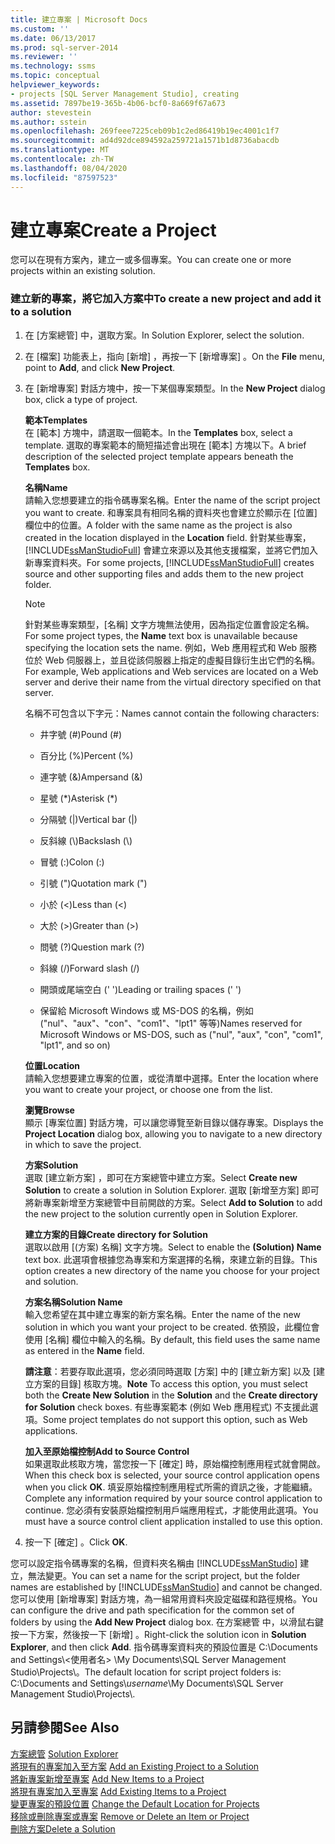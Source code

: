 ```yaml
---
title: 建立專案 | Microsoft Docs
ms.custom: ''
ms.date: 06/13/2017
ms.prod: sql-server-2014
ms.reviewer: ''
ms.technology: ssms
ms.topic: conceptual
helpviewer_keywords:
- projects [SQL Server Management Studio], creating
ms.assetid: 7897be19-365b-4b06-bcf0-8a669f67a673
author: stevestein
ms.author: sstein
ms.openlocfilehash: 269feee7225ceb09b1c2ed86419b19ec4001c1f7
ms.sourcegitcommit: ad4d92dce894592a259721a1571b1d8736abacdb
ms.translationtype: MT
ms.contentlocale: zh-TW
ms.lasthandoff: 08/04/2020
ms.locfileid: "87597523"
---
```

# <a name="create-a-project"></a><span data-ttu-id="d57e5-102">建立專案</span><span class="sxs-lookup"><span data-stu-id="d57e5-102">Create a Project</span></span>
  <span data-ttu-id="d57e5-103">您可以在現有方案內，建立一或多個專案。</span><span class="sxs-lookup"><span data-stu-id="d57e5-103">You can create one or more projects within an existing solution.</span></span>  
  
### <a name="to-create-a-new-project-and-add-it-to-a-solution"></a><span data-ttu-id="d57e5-104">建立新的專案，將它加入方案中</span><span class="sxs-lookup"><span data-stu-id="d57e5-104">To create a new project and add it to a solution</span></span>  
  
1.  <span data-ttu-id="d57e5-105">在 [方案總管] 中，選取方案。</span><span class="sxs-lookup"><span data-stu-id="d57e5-105">In Solution Explorer, select the solution.</span></span>  
  
2.  <span data-ttu-id="d57e5-106">在 [檔案]  功能表上，指向 [新增]  ，再按一下 [新增專案]  。</span><span class="sxs-lookup"><span data-stu-id="d57e5-106">On the **File** menu, point to **Add**, and click **New Project**.</span></span>  
  
3.  <span data-ttu-id="d57e5-107">在 [新增專案]  對話方塊中，按一下某個專案類型。</span><span class="sxs-lookup"><span data-stu-id="d57e5-107">In the  **New Project** dialog box, click a type of project.</span></span>  
  
     <span data-ttu-id="d57e5-108">**範本**</span><span class="sxs-lookup"><span data-stu-id="d57e5-108">**Templates**</span></span>  
     <span data-ttu-id="d57e5-109">在 [範本]  方塊中，請選取一個範本。</span><span class="sxs-lookup"><span data-stu-id="d57e5-109">In the **Templates** box, select a template.</span></span> <span data-ttu-id="d57e5-110">選取的專案範本的簡短描述會出現在 [範本]  方塊以下。</span><span class="sxs-lookup"><span data-stu-id="d57e5-110">A brief description of the selected project template appears beneath the **Templates** box.</span></span>  
  
     <span data-ttu-id="d57e5-111">**名稱**</span><span class="sxs-lookup"><span data-stu-id="d57e5-111">**Name**</span></span>  
     <span data-ttu-id="d57e5-112">請輸入您想要建立的指令碼專案名稱。</span><span class="sxs-lookup"><span data-stu-id="d57e5-112">Enter the name of the script project you want to create.</span></span> <span data-ttu-id="d57e5-113">和專案具有相同名稱的資料夾也會建立於顯示在 [位置]  欄位中的位置。</span><span class="sxs-lookup"><span data-stu-id="d57e5-113">A folder with the same name as the project is also created in the location displayed in the **Location** field.</span></span> <span data-ttu-id="d57e5-114">針對某些專案， [!INCLUDE[ssManStudioFull](../../includes/ssmanstudiofull-md.md)] 會建立來源以及其他支援檔案，並將它們加入新專案資料夾。</span><span class="sxs-lookup"><span data-stu-id="d57e5-114">For some projects, [!INCLUDE[ssManStudioFull](../../includes/ssmanstudiofull-md.md)] creates source and other supporting files and adds them to the new project folder.</span></span>  
  
    > [!NOTE]  
    >  <span data-ttu-id="d57e5-115">針對某些專案類型，[名稱]  文字方塊無法使用，因為指定位置會設定名稱。</span><span class="sxs-lookup"><span data-stu-id="d57e5-115">For some project types, the **Name** text box is unavailable because specifying the location sets the name.</span></span> <span data-ttu-id="d57e5-116">例如，Web 應用程式和 Web 服務位於 Web 伺服器上，並且從該伺服器上指定的虛擬目錄衍生出它們的名稱。</span><span class="sxs-lookup"><span data-stu-id="d57e5-116">For example, Web applications and Web services are located on a Web server and derive their name from the virtual directory specified on that server.</span></span>  
  
     <span data-ttu-id="d57e5-117">名稱不可包含以下字元：</span><span class="sxs-lookup"><span data-stu-id="d57e5-117">Names cannot contain the following characters:</span></span>  
  
    -   <span data-ttu-id="d57e5-118">井字號 (#)</span><span class="sxs-lookup"><span data-stu-id="d57e5-118">Pound (#)</span></span>  
  
    -   <span data-ttu-id="d57e5-119">百分比 (%)</span><span class="sxs-lookup"><span data-stu-id="d57e5-119">Percent (%)</span></span>  
  
    -   <span data-ttu-id="d57e5-120">連字號 (&)</span><span class="sxs-lookup"><span data-stu-id="d57e5-120">Ampersand (&)</span></span>  
  
    -   <span data-ttu-id="d57e5-121">星號 (\*)</span><span class="sxs-lookup"><span data-stu-id="d57e5-121">Asterisk (\*)</span></span>  
  
    -   <span data-ttu-id="d57e5-122">分隔號 (|)</span><span class="sxs-lookup"><span data-stu-id="d57e5-122">Vertical bar (|)</span></span>  
  
    -   <span data-ttu-id="d57e5-123">反斜線 (\\)</span><span class="sxs-lookup"><span data-stu-id="d57e5-123">Backslash (\\)</span></span>  
  
    -   <span data-ttu-id="d57e5-124">冒號 (:)</span><span class="sxs-lookup"><span data-stu-id="d57e5-124">Colon (:)</span></span>  
  
    -   <span data-ttu-id="d57e5-125">引號 (")</span><span class="sxs-lookup"><span data-stu-id="d57e5-125">Quotation mark (")</span></span>  
  
    -   <span data-ttu-id="d57e5-126">小於 (\<)</span><span class="sxs-lookup"><span data-stu-id="d57e5-126">Less than (\<)</span></span>  
  
    -   <span data-ttu-id="d57e5-127">大於 (>)</span><span class="sxs-lookup"><span data-stu-id="d57e5-127">Greater than (>)</span></span>  
  
    -   <span data-ttu-id="d57e5-128">問號 (?)</span><span class="sxs-lookup"><span data-stu-id="d57e5-128">Question mark (?)</span></span>  
  
    -   <span data-ttu-id="d57e5-129">斜線 (/)</span><span class="sxs-lookup"><span data-stu-id="d57e5-129">Forward slash (/)</span></span>  
  
    -   <span data-ttu-id="d57e5-130">開頭或尾端空白 (' ')</span><span class="sxs-lookup"><span data-stu-id="d57e5-130">Leading or trailing spaces (' ')</span></span>  
  
    -   <span data-ttu-id="d57e5-131">保留給 Microsoft Windows 或 MS-DOS 的名稱，例如 ("nul"、"aux"、"con"、"com1"、"lpt1" 等等)</span><span class="sxs-lookup"><span data-stu-id="d57e5-131">Names reserved for Microsoft Windows or MS-DOS, such as ("nul", "aux", "con", "com1", "lpt1", and so on)</span></span>  
  
     <span data-ttu-id="d57e5-132">**位置**</span><span class="sxs-lookup"><span data-stu-id="d57e5-132">**Location**</span></span>  
     <span data-ttu-id="d57e5-133">請輸入您想要建立專案的位置，或從清單中選擇。</span><span class="sxs-lookup"><span data-stu-id="d57e5-133">Enter the location where you want to create your project, or choose one from the list.</span></span>  
  
     <span data-ttu-id="d57e5-134">**瀏覽**</span><span class="sxs-lookup"><span data-stu-id="d57e5-134">**Browse**</span></span>  
     <span data-ttu-id="d57e5-135">顯示 [專案位置]  對話方塊，可以讓您導覽至新目錄以儲存專案。</span><span class="sxs-lookup"><span data-stu-id="d57e5-135">Displays the **Project Location** dialog box, allowing you to navigate to a new directory in which to save the project.</span></span>  
  
     <span data-ttu-id="d57e5-136">**方案**</span><span class="sxs-lookup"><span data-stu-id="d57e5-136">**Solution**</span></span>  
     <span data-ttu-id="d57e5-137">選取 [建立新方案]  ，即可在方案總管中建立方案。</span><span class="sxs-lookup"><span data-stu-id="d57e5-137">Select **Create new Solution** to create a solution in Solution Explorer.</span></span> <span data-ttu-id="d57e5-138">選取 [新增至方案]  即可將新專案新增至方案總管中目前開啟的方案。</span><span class="sxs-lookup"><span data-stu-id="d57e5-138">Select **Add to Solution** to add the new project to the solution currently open in Solution Explorer.</span></span>  
  
     <span data-ttu-id="d57e5-139">**建立方案的目錄**</span><span class="sxs-lookup"><span data-stu-id="d57e5-139">**Create directory for Solution**</span></span>  
     <span data-ttu-id="d57e5-140">選取以啟用 [(方案) 名稱]  文字方塊。</span><span class="sxs-lookup"><span data-stu-id="d57e5-140">Select to enable the **(Solution) Name** text box.</span></span> <span data-ttu-id="d57e5-141">此選項會根據您為專案和方案選擇的名稱，來建立新的目錄。</span><span class="sxs-lookup"><span data-stu-id="d57e5-141">This option creates a new directory of the name you choose for your project and solution.</span></span>  
  
     <span data-ttu-id="d57e5-142">**方案名稱**</span><span class="sxs-lookup"><span data-stu-id="d57e5-142">**Solution Name**</span></span>  
     <span data-ttu-id="d57e5-143">輸入您希望在其中建立專案的新方案名稱。</span><span class="sxs-lookup"><span data-stu-id="d57e5-143">Enter the name of the new solution in which you want your project to be created.</span></span> <span data-ttu-id="d57e5-144">依預設，此欄位會使用 [名稱]  欄位中輸入的名稱。</span><span class="sxs-lookup"><span data-stu-id="d57e5-144">By default, this field uses the same name as entered in the **Name** field.</span></span>  
  
     <span data-ttu-id="d57e5-145">**請注意**：若要存取此選項，您必須同時選取 [方案]  中的 [建立新方案]  以及 [建立方案的目錄]  核取方塊。</span><span class="sxs-lookup"><span data-stu-id="d57e5-145">**Note** To access this option, you must select both the **Create New Solution** in the **Solution** and the **Create directory for Solution** check boxes.</span></span> <span data-ttu-id="d57e5-146">有些專案範本 (例如 Web 應用程式) 不支援此選項。</span><span class="sxs-lookup"><span data-stu-id="d57e5-146">Some project templates do not support this option, such as Web applications.</span></span>  
  
     <span data-ttu-id="d57e5-147">**加入至原始檔控制**</span><span class="sxs-lookup"><span data-stu-id="d57e5-147">**Add to Source Control**</span></span>  
     <span data-ttu-id="d57e5-148">如果選取此核取方塊，當您按一下 [確定]  時，原始檔控制應用程式就會開啟。</span><span class="sxs-lookup"><span data-stu-id="d57e5-148">When this check box is selected, your source control application opens when you click **OK**.</span></span> <span data-ttu-id="d57e5-149">填妥原始檔控制應用程式所需的資訊之後，才能繼續。</span><span class="sxs-lookup"><span data-stu-id="d57e5-149">Complete any information required by your source control application to continue.</span></span> <span data-ttu-id="d57e5-150">您必須有安裝原始檔控制用戶端應用程式，才能使用此選項。</span><span class="sxs-lookup"><span data-stu-id="d57e5-150">You must have a source control client application installed to use this option.</span></span>  
  
4.  <span data-ttu-id="d57e5-151">按一下 [確定]  。</span><span class="sxs-lookup"><span data-stu-id="d57e5-151">Click **OK**.</span></span>  
  
 <span data-ttu-id="d57e5-152">您可以設定指令碼專案的名稱，但資料夾名稱由 [!INCLUDE[ssManStudio](../../includes/ssmanstudio-md.md)] 建立，無法變更。</span><span class="sxs-lookup"><span data-stu-id="d57e5-152">You can set a name for the script project, but the folder names are established by [!INCLUDE[ssManStudio](../../includes/ssmanstudio-md.md)] and cannot be changed.</span></span> <span data-ttu-id="d57e5-153">您可以使用 [新增專案]  對話方塊，為一組常用資料夾設定磁碟和路徑規格。</span><span class="sxs-lookup"><span data-stu-id="d57e5-153">You can configure the drive and path specification for the common set of folders by using the **Add New Project** dialog box.</span></span> <span data-ttu-id="d57e5-154">在方案總管  中，以滑鼠右鍵按一下方案，然後按一下 [新增]  。</span><span class="sxs-lookup"><span data-stu-id="d57e5-154">Right-click the solution icon in **Solution Explorer**, and then click **Add**.</span></span> <span data-ttu-id="d57e5-155">指令碼專案資料夾的預設位置是 C:\Documents and Settings\\<使用者名>  \My Documents\SQL Server Management Studio\Projects\\。</span><span class="sxs-lookup"><span data-stu-id="d57e5-155">The default location for script project folders is: C:\Documents and Settings\\*username*\My Documents\SQL Server Management Studio\Projects\\.</span></span>  
  
## <a name="see-also"></a><span data-ttu-id="d57e5-156">另請參閱</span><span class="sxs-lookup"><span data-stu-id="d57e5-156">See Also</span></span>  
 <span data-ttu-id="d57e5-157">[方案總管](solution-explorer.md) </span><span class="sxs-lookup"><span data-stu-id="d57e5-157">[Solution Explorer](solution-explorer.md) </span></span>  
 <span data-ttu-id="d57e5-158">[將現有的專案加入至方案](add-an-existing-project-to-a-solution.md) </span><span class="sxs-lookup"><span data-stu-id="d57e5-158">[Add an Existing Project to a Solution](add-an-existing-project-to-a-solution.md) </span></span>  
 <span data-ttu-id="d57e5-159">[將新專案新增至專案](add-new-items-to-a-project.md) </span><span class="sxs-lookup"><span data-stu-id="d57e5-159">[Add New Items to a Project](add-new-items-to-a-project.md) </span></span>  
 <span data-ttu-id="d57e5-160">[將現有專案加入至專案](add-existing-items-to-a-project.md) </span><span class="sxs-lookup"><span data-stu-id="d57e5-160">[Add Existing Items to a Project](add-existing-items-to-a-project.md) </span></span>  
 <span data-ttu-id="d57e5-161">[變更專案的預設位置](change-the-default-location-for-projects.md) </span><span class="sxs-lookup"><span data-stu-id="d57e5-161">[Change the Default Location for Projects](change-the-default-location-for-projects.md) </span></span>  
 <span data-ttu-id="d57e5-162">[移除或刪除專案或專案](remove-or-delete-an-item-or-project.md) </span><span class="sxs-lookup"><span data-stu-id="d57e5-162">[Remove or Delete an Item or Project](remove-or-delete-an-item-or-project.md) </span></span>  
 [<span data-ttu-id="d57e5-163">刪除方案</span><span class="sxs-lookup"><span data-stu-id="d57e5-163">Delete a Solution</span></span>](delete-a-solution.md)  
  
  
